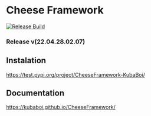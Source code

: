 # Cheese Framework

[![Release Build](https://github.com/KubaBoi/CheeseFramework/actions/workflows/realeaseDate.yml/badge.svg?branch=main)](https://github.com/KubaBoi/CheeseFramework/actions/workflows/realeaseDate.yml)

### Release v(22.04.28.02.07)

## Instalation

https://test.pypi.org/project/CheeseFramework-KubaBoi/

## Documentation

https://kubaboi.github.io/CheeseFramework/